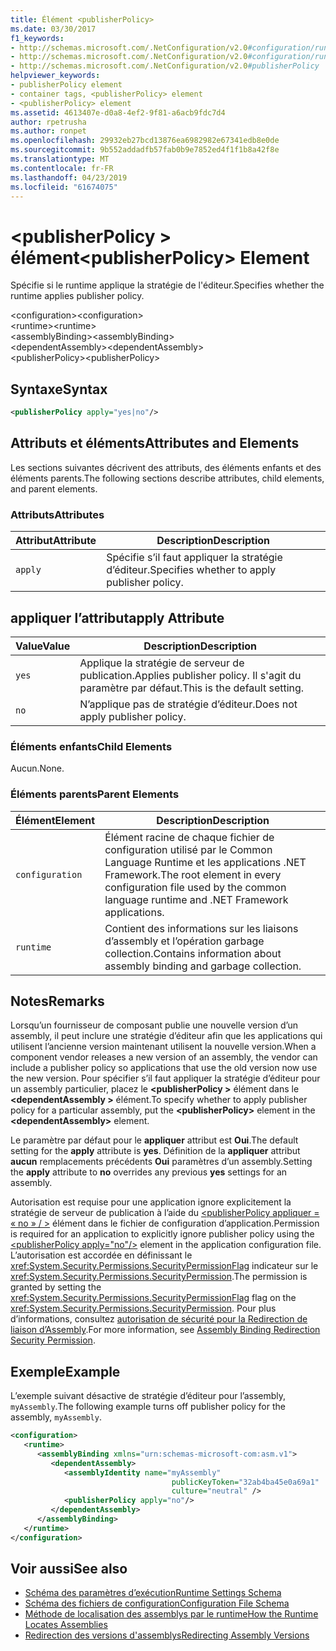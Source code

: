 ```yaml
---
title: Élément <publisherPolicy>
ms.date: 03/30/2017
f1_keywords:
- http://schemas.microsoft.com/.NetConfiguration/v2.0#configuration/runtime/assemblyBinding/publisherPolicy
- http://schemas.microsoft.com/.NetConfiguration/v2.0#configuration/runtime/assemblyBinding/dependentAssembly/publisherPolicy
- http://schemas.microsoft.com/.NetConfiguration/v2.0#publisherPolicy
helpviewer_keywords:
- publisherPolicy element
- container tags, <publisherPolicy> element
- <publisherPolicy> element
ms.assetid: 4613407e-d0a8-4ef2-9f81-a6acb9fdc7d4
author: rpetrusha
ms.author: ronpet
ms.openlocfilehash: 29932eb27bcd13876ea6982982e67341edb8e0de
ms.sourcegitcommit: 9b552addadfb57fab0b9e7852ed4f1f1b8a42f8e
ms.translationtype: MT
ms.contentlocale: fr-FR
ms.lasthandoff: 04/23/2019
ms.locfileid: "61674075"
---
```

# <a name="publisherpolicy-element"></a><span data-ttu-id="4a8d4-102">\<publisherPolicy > élément</span><span class="sxs-lookup"><span data-stu-id="4a8d4-102">\<publisherPolicy> Element</span></span>
<span data-ttu-id="4a8d4-103">Spécifie si le runtime applique la stratégie de l'éditeur.</span><span class="sxs-lookup"><span data-stu-id="4a8d4-103">Specifies whether the runtime applies publisher policy.</span></span>  
  
 <span data-ttu-id="4a8d4-104">\<configuration></span><span class="sxs-lookup"><span data-stu-id="4a8d4-104">\<configuration></span></span>  
<span data-ttu-id="4a8d4-105">\<runtime></span><span class="sxs-lookup"><span data-stu-id="4a8d4-105">\<runtime></span></span>  
<span data-ttu-id="4a8d4-106">\<assemblyBinding></span><span class="sxs-lookup"><span data-stu-id="4a8d4-106">\<assemblyBinding></span></span>  
<span data-ttu-id="4a8d4-107">\<dependentAssembly></span><span class="sxs-lookup"><span data-stu-id="4a8d4-107">\<dependentAssembly></span></span>  
<span data-ttu-id="4a8d4-108">\<publisherPolicy></span><span class="sxs-lookup"><span data-stu-id="4a8d4-108">\<publisherPolicy></span></span>  
  
## <a name="syntax"></a><span data-ttu-id="4a8d4-109">Syntaxe</span><span class="sxs-lookup"><span data-stu-id="4a8d4-109">Syntax</span></span>  
  
```xml  
<publisherPolicy apply="yes|no"/>  
```  
  
## <a name="attributes-and-elements"></a><span data-ttu-id="4a8d4-110">Attributs et éléments</span><span class="sxs-lookup"><span data-stu-id="4a8d4-110">Attributes and Elements</span></span>  
 <span data-ttu-id="4a8d4-111">Les sections suivantes décrivent des attributs, des éléments enfants et des éléments parents.</span><span class="sxs-lookup"><span data-stu-id="4a8d4-111">The following sections describe attributes, child elements, and parent elements.</span></span>  
  
### <a name="attributes"></a><span data-ttu-id="4a8d4-112">Attributs</span><span class="sxs-lookup"><span data-stu-id="4a8d4-112">Attributes</span></span>  
  
|<span data-ttu-id="4a8d4-113">Attribut</span><span class="sxs-lookup"><span data-stu-id="4a8d4-113">Attribute</span></span>|<span data-ttu-id="4a8d4-114">Description</span><span class="sxs-lookup"><span data-stu-id="4a8d4-114">Description</span></span>|  
|---------------|-----------------|  
|`apply`|<span data-ttu-id="4a8d4-115">Spécifie s’il faut appliquer la stratégie d’éditeur.</span><span class="sxs-lookup"><span data-stu-id="4a8d4-115">Specifies whether to apply publisher policy.</span></span>|  
  
## <a name="apply-attribute"></a><span data-ttu-id="4a8d4-116">appliquer l’attribut</span><span class="sxs-lookup"><span data-stu-id="4a8d4-116">apply Attribute</span></span>  
  
|<span data-ttu-id="4a8d4-117">Value</span><span class="sxs-lookup"><span data-stu-id="4a8d4-117">Value</span></span>|<span data-ttu-id="4a8d4-118">Description</span><span class="sxs-lookup"><span data-stu-id="4a8d4-118">Description</span></span>|  
|-----------|-----------------|  
|`yes`|<span data-ttu-id="4a8d4-119">Applique la stratégie de serveur de publication.</span><span class="sxs-lookup"><span data-stu-id="4a8d4-119">Applies publisher policy.</span></span> <span data-ttu-id="4a8d4-120">Il s'agit du paramètre par défaut.</span><span class="sxs-lookup"><span data-stu-id="4a8d4-120">This is the default setting.</span></span>|  
|`no`|<span data-ttu-id="4a8d4-121">N’applique pas de stratégie d’éditeur.</span><span class="sxs-lookup"><span data-stu-id="4a8d4-121">Does not apply publisher policy.</span></span>|  
  
### <a name="child-elements"></a><span data-ttu-id="4a8d4-122">Éléments enfants</span><span class="sxs-lookup"><span data-stu-id="4a8d4-122">Child Elements</span></span>  
 <span data-ttu-id="4a8d4-123">Aucun.</span><span class="sxs-lookup"><span data-stu-id="4a8d4-123">None.</span></span>  
  
### <a name="parent-elements"></a><span data-ttu-id="4a8d4-124">Éléments parents</span><span class="sxs-lookup"><span data-stu-id="4a8d4-124">Parent Elements</span></span>  
  
|<span data-ttu-id="4a8d4-125">Élément</span><span class="sxs-lookup"><span data-stu-id="4a8d4-125">Element</span></span>|<span data-ttu-id="4a8d4-126">Description</span><span class="sxs-lookup"><span data-stu-id="4a8d4-126">Description</span></span>|  
|-------------|-----------------|  
|`configuration`|<span data-ttu-id="4a8d4-127">Élément racine de chaque fichier de configuration utilisé par le Common Language Runtime et les applications .NET Framework.</span><span class="sxs-lookup"><span data-stu-id="4a8d4-127">The root element in every configuration file used by the common language runtime and .NET Framework applications.</span></span>|  
|`runtime`|<span data-ttu-id="4a8d4-128">Contient des informations sur les liaisons d’assembly et l’opération garbage collection.</span><span class="sxs-lookup"><span data-stu-id="4a8d4-128">Contains information about assembly binding and garbage collection.</span></span>|  
  
## <a name="remarks"></a><span data-ttu-id="4a8d4-129">Notes</span><span class="sxs-lookup"><span data-stu-id="4a8d4-129">Remarks</span></span>  
 <span data-ttu-id="4a8d4-130">Lorsqu’un fournisseur de composant publie une nouvelle version d’un assembly, il peut inclure une stratégie d’éditeur afin que les applications qui utilisent l’ancienne version maintenant utilisent la nouvelle version.</span><span class="sxs-lookup"><span data-stu-id="4a8d4-130">When a component vendor releases a new version of an assembly, the vendor can include a publisher policy so applications that use the old version now use the new version.</span></span> <span data-ttu-id="4a8d4-131">Pour spécifier s’il faut appliquer la stratégie d’éditeur pour un assembly particulier, placez le  **\<publisherPolicy >** élément dans le  **\<dependentAssembly >** élément.</span><span class="sxs-lookup"><span data-stu-id="4a8d4-131">To specify whether to apply publisher policy for a particular assembly, put the **\<publisherPolicy>** element in the **\<dependentAssembly>** element.</span></span>  
  
 <span data-ttu-id="4a8d4-132">Le paramètre par défaut pour le **appliquer** attribut est **Oui**.</span><span class="sxs-lookup"><span data-stu-id="4a8d4-132">The default setting for the **apply** attribute is **yes**.</span></span> <span data-ttu-id="4a8d4-133">Définition de la **appliquer** attribut **aucun** remplacements précédents **Oui** paramètres d’un assembly.</span><span class="sxs-lookup"><span data-stu-id="4a8d4-133">Setting the **apply** attribute to **no** overrides any previous **yes** settings for an assembly.</span></span>  
  
 <span data-ttu-id="4a8d4-134">Autorisation est requise pour une application ignore explicitement la stratégie de serveur de publication à l’aide du [ \<publisherPolicy appliquer = « no » / >](../../../../../docs/framework/configure-apps/file-schema/runtime/publisherpolicy-element.md) élément dans le fichier de configuration d’application.</span><span class="sxs-lookup"><span data-stu-id="4a8d4-134">Permission is required for an application to explicitly ignore publisher policy using the [\<publisherPolicy apply="no"/>](../../../../../docs/framework/configure-apps/file-schema/runtime/publisherpolicy-element.md) element in the application configuration file.</span></span> <span data-ttu-id="4a8d4-135">L’autorisation est accordée en définissant le <xref:System.Security.Permissions.SecurityPermissionFlag> indicateur sur le <xref:System.Security.Permissions.SecurityPermission>.</span><span class="sxs-lookup"><span data-stu-id="4a8d4-135">The permission is granted by setting the <xref:System.Security.Permissions.SecurityPermissionFlag> flag on the <xref:System.Security.Permissions.SecurityPermission>.</span></span> <span data-ttu-id="4a8d4-136">Pour plus d’informations, consultez [autorisation de sécurité pour la Redirection de liaison d’Assembly](../../../../../docs/framework/configure-apps/assembly-binding-redirection-security-permission.md).</span><span class="sxs-lookup"><span data-stu-id="4a8d4-136">For more information, see [Assembly Binding Redirection Security Permission](../../../../../docs/framework/configure-apps/assembly-binding-redirection-security-permission.md).</span></span>  
  
## <a name="example"></a><span data-ttu-id="4a8d4-137">Exemple</span><span class="sxs-lookup"><span data-stu-id="4a8d4-137">Example</span></span>  
 <span data-ttu-id="4a8d4-138">L’exemple suivant désactive de stratégie d’éditeur pour l’assembly, `myAssembly`.</span><span class="sxs-lookup"><span data-stu-id="4a8d4-138">The following example turns off publisher policy for the assembly, `myAssembly`.</span></span>  
  
```xml  
<configuration>  
   <runtime>  
      <assemblyBinding xmlns="urn:schemas-microsoft-com:asm.v1">  
         <dependentAssembly>  
            <assemblyIdentity name="myAssembly"  
                                    publicKeyToken="32ab4ba45e0a69a1"  
                                    culture="neutral" />  
            <publisherPolicy apply="no"/>  
         </dependentAssembly>  
      </assemblyBinding>  
   </runtime>  
</configuration>  
```  
  
## <a name="see-also"></a><span data-ttu-id="4a8d4-139">Voir aussi</span><span class="sxs-lookup"><span data-stu-id="4a8d4-139">See also</span></span>

- [<span data-ttu-id="4a8d4-140">Schéma des paramètres d’exécution</span><span class="sxs-lookup"><span data-stu-id="4a8d4-140">Runtime Settings Schema</span></span>](../../../../../docs/framework/configure-apps/file-schema/runtime/index.md)
- [<span data-ttu-id="4a8d4-141">Schéma des fichiers de configuration</span><span class="sxs-lookup"><span data-stu-id="4a8d4-141">Configuration File Schema</span></span>](../../../../../docs/framework/configure-apps/file-schema/index.md)
- [<span data-ttu-id="4a8d4-142">Méthode de localisation des assemblys par le runtime</span><span class="sxs-lookup"><span data-stu-id="4a8d4-142">How the Runtime Locates Assemblies</span></span>](../../../../../docs/framework/deployment/how-the-runtime-locates-assemblies.md)
- [<span data-ttu-id="4a8d4-143">Redirection des versions d'assemblys</span><span class="sxs-lookup"><span data-stu-id="4a8d4-143">Redirecting Assembly Versions</span></span>](../../../../../docs/framework/configure-apps/redirect-assembly-versions.md)
